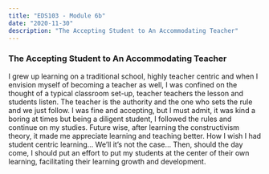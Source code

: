 ```yaml
---
title: "EDS103 - Module 6b"
date: "2020-11-30"
description: "The Accepting Student to An Accommodating Teacher"
---
```


### The Accepting Student to An Accommodating Teacher

I grew up learning on a traditional school, highly teacher centric and when I envision myself of becoming a teacher as well, I was confined on the thought of a typical classroom set-up, teacher teachers the lesson and students listen. The teacher is the authority and the one who sets the rule and we just follow. I was fine and accepting, but I must admit, it was kind a boring at times but being a diligent student, I followed the rules and continue on my studies.
Future wise, after learning the constructivism theory, it made me appreciate learning and teaching better. How I wish I had student centric learning… We’ll it’s not the case… Then, should the day come, I should put an effort to put my students at the center of their own learning, facilitating their learning growth and development.

